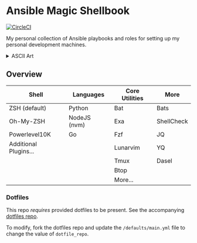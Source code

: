 # Ansible Magic Shellbook

[![CircleCI](https://img.shields.io/circleci/build/gh/KyleTryon/Ansible-Magic-Shellbook/main?logo=circleci)](https://app.circleci.com/pipelines/github/KyleTryon/Ansible-Magic-Shellbook?branch=main)

My personal collection of Ansible playbooks and roles for setting up my personal development machines.

<details>
  <summary>ASCII Art</summary>

```text
                                            @
                                        @@@@@@@@@
                                    .@@@@@@@@@@@@@@@@@
                                ,@@@@@@@@@@@@@@@@@@@@@@@@@,
                            (@@@@@@@@@@@@@@@@@@@@@@@@@@@@@@@@@*
                        @@@@@@@@@@@@@@(        .@@@@@@@@@@@@@@@@@@@
                    @@@@@@@@@@@@@                  ,@@@@@@@@@@@@@@@@@@@
                @@@@@@@@@@@@@#     @@          @@(   @@@@@@@@@@@@@@@@@@@@@@
          #@@@@@@@@@@@@@@@       @@@,      @@@.     @@@@@@@@@@@@@@@@@@@@@@@@@@
      &@@@@@@@@@@@@@@@@@@       .@@ @@@@@@@.        @@@@@@@@@@@@@@@@@@@@@@@@%
  @@@@@@@@@@@@@@@@@@@@@@        @@   @@@,&@@@&     @@@@@@@@@@@@@@@@@@@@@@@@@
@@@@@@@@@@@@@@@@@@@@@@@@*        @@@@@(           @@@@@@@@@@@@@@@@@@@@   *@ @@@@
@@@  @@@@@@@@@@@@@@@@@@@@       (@@@           .@@@@@@@@@@@@@@@@@#   &@ @@@,
@@@@@#   &@@@@@@@@@@@@@@@@*                 @@@@@@@@@@@@@@@@@,   @@,@@@
    @@@/@@   /@@@@@@@@@@@@@@@@@,    ./@@@@@@@@@@@@@@@@@@@    @%%@@@
        @@@&%@    @@@@@@@@@@@@@@@@@@@@@@@@@@@@@@@@@@@   .@*@@@&
            &@@@*@,   @@@@@@@@@@@@@@@@@@@@@@@@@@%   (@ @@@#
                /@@@ @#   %@@@@@@@@@@@@@@@@@/   &@,@@@(
                    @@@*@@   *@@@@@@@@@.   @&(@@@
                        @@@##@    @    @/%@@@
                            @@@&,@(@.@@@@
                                /@@@.

```

</details>

## Overview

| Shell                 | Languages    | Core Utilities | More       |
| --------------------- | ------------ | -------------- | ---------- |
| ZSH (default)         | Python       | Bat            | Bats       |
| Oh-My-ZSH             | NodeJS (nvm) | Exa            | ShellCheck |
| Powerlevel10K         | Go           | Fzf            | JQ         |
| Additional Plugins... |              | Lunarvim       | YQ         |
|                       |              | Tmux           | Dasel      |
|                       |              | Btop           |            |
|                       |              | More...        |

### Dotfiles

This repo _requires_ provided dotfiles to be present. See the accompanying [dotfiles repo](https://github.com/KyleTryon/.dotfiles).

To modify, fork the dotfiles repo and update the `/defaults/main.yml` file to change the value of `dotfile_repo`.
